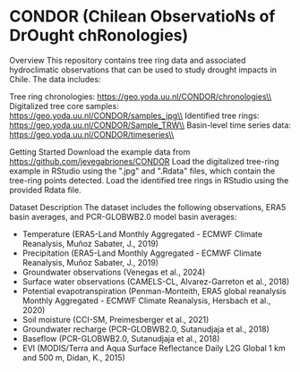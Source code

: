 CONDOR (Chilean ObservatioNs of DrOught chRonologies)
=====================================================

Overview
This repository contains tree ring data and associated hydroclimatic observations that can be used to study drought impacts in Chile. The data includes:

Tree ring chronologies: https://geo.yoda.uu.nl/CONDOR/chronologies\\
Digitalized tree core samples: https://geo.yoda.uu.nl/CONDOR/samples_jpg\\
Identified tree rings: https://geo.yoda.uu.nl/CONDOR/Sample_TRW\\
Basin-level time series data: https://geo.yoda.uu.nl/CONDOR/timeseries\\

Getting Started
Download the example data from https://github.com/jevegabriones/CONDOR
Load the digitalized tree-ring example in RStudio using the ".jpg" and ".Rdata" files, which contain the tree-ring points detected.
Load the identified tree rings in RStudio using the provided Rdata file.

Dataset Description
The dataset includes the following observations, ERA5 basin averages, and PCR-GLOBWB2.0 model basin averages:

- Temperature (ERA5-Land Monthly Aggregated - ECMWF Climate Reanalysis, Muñoz Sabater, J., 2019)
- Precipitation (ERA5-Land Monthly Aggregated - ECMWF Climate Reanalysis, Muñoz Sabater, J., 2019)
- Groundwater observations (Venegas et al., 2024)
- Surface water observations (CAMELS-CL, Alvarez-Garreton et al., 2018)
- Potential evapotranspiration (Penman-Monteith, ERA5 global reanalysis Monthly Aggregated - ECMWF Climate Reanalysis, Hersbach et al., 2020)
- Soil moisture (CCI-SM, Preimesberger et al., 2021)
- Groundwater recharge (PCR-GLOBWB2.0, Sutanudjaja et al., 2018)
- Baseflow (PCR-GLOBWB2.0, Sutanudjaja et al., 2018)
- EVI (MODIS/Terra and Aqua Surface Reflectance Daily L2G Global 1 km and 500 m, Didan, K., 2015)
